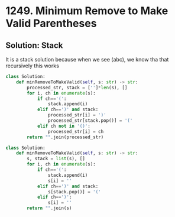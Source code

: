 # 1249. Minimum Remove to Make Valid Parentheses

## Solution:  Stack 

It is a stack solution because when we see (abc), we know tha that recursively this works

```py
class Solution:
    def minRemoveToMakeValid(self, s: str) -> str:
        processed_str, stack = ['']*len(s), []
        for i, ch in enumerate(s):
            if ch=='(':
                stack.append(i)
            elif ch==')' and stack:
                processed_str[i] = ')'
                processed_str[stack.pop()] = '('
            elif ch not in '()':
                processed_str[i] = ch
        return "".join(processed_str)
```

```py
class Solution:
    def minRemoveToMakeValid(self, s: str) -> str:
        s, stack = list(s), []
        for i, ch in enumerate(s):
            if ch=='(':
                stack.append(i)
                s[i] = ''
            elif ch==')' and stack:
                s[stack.pop()] = '('
            elif ch==')':
                s[i] = ''
        return "".join(s)
```